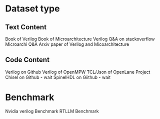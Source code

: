 # Dataset type
## Text Content
Book of Verilog
Book of Microarchitecture
Verilog Q&A on stackoverflow
Microarchi Q&A
Arxiv paper of Verilog and Micoarchitecture
## Code Content
Verilog on Github
Verilog of OpenMPW
TCL/Json of OpenLane Project
Chisel on Github - wait
SpinelHDL on Giithub - wait
# Benchmark
Nvidia verilog Benchmark
RTLLM Benchmark